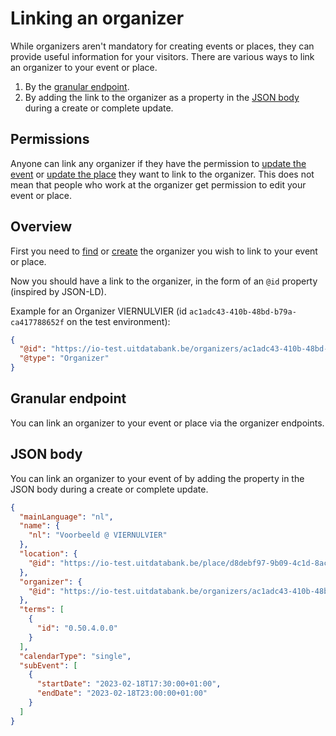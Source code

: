 # Linking an organizer

While organizers aren't mandatory for creating events or places, they can provide useful information for your visitors.
There are various ways to link an organizer to your event or place.
1. By the [granular endpoint](#granular-endpoint).
2. By adding the link to the organizer as a property in the [JSON body](#json-body) during a create or complete update. 

## Permissions

Anyone can link any organizer if they have the permission to [update the event](../events/update.md) or [update the place](../places/update.md) they want to link to the organizer. This does not mean that people who work at the organizer get permission to edit your event or place.

## Overview

First you need to [find](./finding-and-reusing-organizers.md) or [create](./create.md) the organizer you wish to link to your event or place.

Now you should have a link to the organizer, in the form of an `@id` property (inspired by JSON-LD).

Example for an Organizer VIERNULVIER (id `ac1adc43-410b-48bd-b79a-ca417788652f` on the test environment):

```json
{
  "@id": "https://io-test.uitdatabank.be/organizers/ac1adc43-410b-48bd-b79a-ca417788652f",
  "@type": "Organizer"
}
```

## Granular endpoint

You can link an organizer to your event or place via the organizer endpoints.

## JSON body

You can link an organizer to your event of by adding the property in the JSON body during a create or complete update.

```json
{
  "mainLanguage": "nl",
  "name": {
    "nl": "Voorbeeld @ VIERNULVIER"
  },
  "location": {
    "@id": "https://io-test.uitdatabank.be/place/d8debf97-9b09-4c1d-8ac0-c3e32650a001"
  },
  "organizer": {
    "@id": "https://io-test.uitdatabank.be/organizers/ac1adc43-410b-48bd-b79a-ca417788652f",
  },
  "terms": [
    {
      "id": "0.50.4.0.0"
    }
  ],
  "calendarType": "single",
  "subEvent": [
    {
      "startDate": "2023-02-18T17:30:00+01:00",
      "endDate": "2023-02-18T23:00:00+01:00"
    }
  ]
}
```
